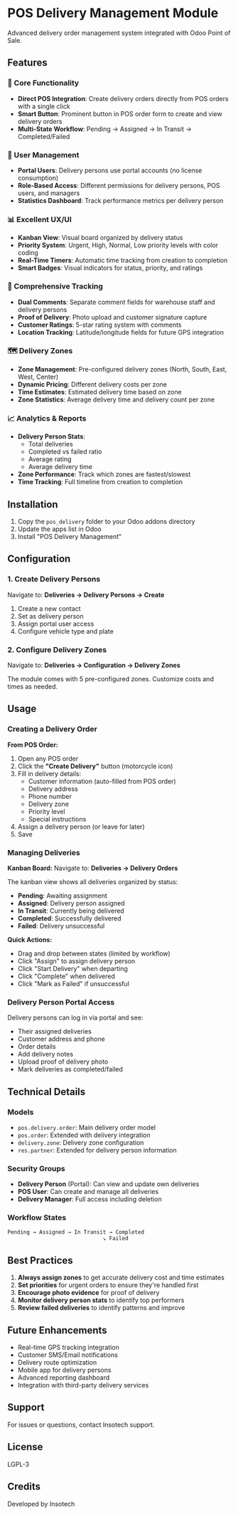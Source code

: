 # POS Delivery Management Module

Advanced delivery order management system integrated with Odoo Point of Sale.

## Features

### 🚀 Core Functionality
- **Direct POS Integration**: Create delivery orders directly from POS orders with a single click
- **Smart Button**: Prominent button in POS order form to create and view delivery orders
- **Multi-State Workflow**: Pending → Assigned → In Transit → Completed/Failed

### 👥 User Management
- **Portal Users**: Delivery persons use portal accounts (no license consumption)
- **Role-Based Access**: Different permissions for delivery persons, POS users, and managers
- **Statistics Dashboard**: Track performance metrics per delivery person

### 📊 Excellent UX/UI
- **Kanban View**: Visual board organized by delivery status
- **Priority System**: Urgent, High, Normal, Low priority levels with color coding
- **Real-Time Timers**: Automatic time tracking from creation to completion
- **Smart Badges**: Visual indicators for status, priority, and ratings

### 📝 Comprehensive Tracking
- **Dual Comments**: Separate comment fields for warehouse staff and delivery persons
- **Proof of Delivery**: Photo upload and customer signature capture
- **Customer Ratings**: 5-star rating system with comments
- **Location Tracking**: Latitude/longitude fields for future GPS integration

### 🗺️ Delivery Zones
- **Zone Management**: Pre-configured delivery zones (North, South, East, West, Center)
- **Dynamic Pricing**: Different delivery costs per zone
- **Time Estimates**: Estimated delivery time based on zone
- **Zone Statistics**: Average delivery time and delivery count per zone

### 📈 Analytics & Reports
- **Delivery Person Stats**:
  - Total deliveries
  - Completed vs failed ratio
  - Average rating
  - Average delivery time
- **Zone Performance**: Track which zones are fastest/slowest
- **Time Tracking**: Full timeline from creation to completion

## Installation

1. Copy the `pos_delivery` folder to your Odoo addons directory
2. Update the apps list in Odoo
3. Install "POS Delivery Management"

## Configuration

### 1. Create Delivery Persons

Navigate to: **Deliveries → Delivery Persons → Create**

1. Create a new contact
2. Set as delivery person
3. Assign portal user access
4. Configure vehicle type and plate

### 2. Configure Delivery Zones

Navigate to: **Deliveries → Configuration → Delivery Zones**

The module comes with 5 pre-configured zones. Customize costs and times as needed.

## Usage

### Creating a Delivery Order

**From POS Order:**
1. Open any POS order
2. Click the **"Create Delivery"** button (motorcycle icon)
3. Fill in delivery details:
   - Customer information (auto-filled from POS order)
   - Delivery address
   - Phone number
   - Delivery zone
   - Priority level
   - Special instructions
4. Assign a delivery person (or leave for later)
5. Save

### Managing Deliveries

**Kanban Board:**
Navigate to: **Deliveries → Delivery Orders**

The kanban view shows all deliveries organized by status:
- **Pending**: Awaiting assignment
- **Assigned**: Delivery person assigned
- **In Transit**: Currently being delivered
- **Completed**: Successfully delivered
- **Failed**: Delivery unsuccessful

**Quick Actions:**
- Drag and drop between states (limited by workflow)
- Click "Assign" to assign delivery person
- Click "Start Delivery" when departing
- Click "Complete" when delivered
- Click "Mark as Failed" if unsuccessful

### Delivery Person Portal Access

Delivery persons can log in via portal and see:
- Their assigned deliveries
- Customer address and phone
- Order details
- Add delivery notes
- Upload proof of delivery photo
- Mark deliveries as completed/failed

## Technical Details

### Models

- `pos.delivery.order`: Main delivery order model
- `pos.order`: Extended with delivery integration
- `delivery.zone`: Delivery zone configuration
- `res.partner`: Extended for delivery person information

### Security Groups

- **Delivery Person** (Portal): Can view and update own deliveries
- **POS User**: Can create and manage all deliveries
- **Delivery Manager**: Full access including deletion

### Workflow States

```
Pending → Assigned → In Transit → Completed
                              ↘ Failed
```

## Best Practices

1. **Always assign zones** to get accurate delivery cost and time estimates
2. **Set priorities** for urgent orders to ensure they're handled first
3. **Encourage photo evidence** for proof of delivery
4. **Monitor delivery person stats** to identify top performers
5. **Review failed deliveries** to identify patterns and improve

## Future Enhancements

- Real-time GPS tracking integration
- Customer SMS/Email notifications
- Delivery route optimization
- Mobile app for delivery persons
- Advanced reporting dashboard
- Integration with third-party delivery services

## Support

For issues or questions, contact Insotech support.

## License

LGPL-3

## Credits

Developed by Insotech

